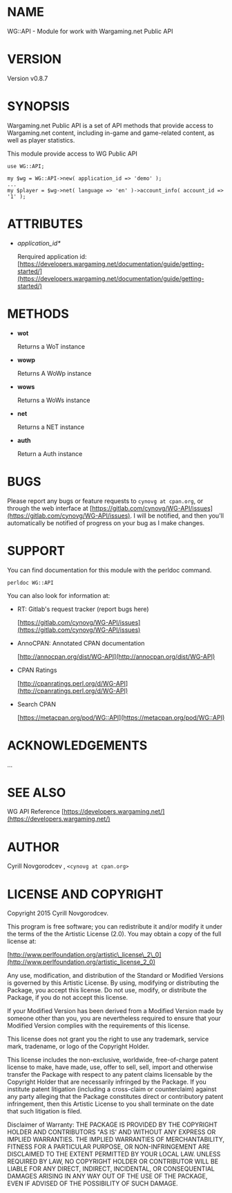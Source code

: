 
# NAME

WG::API - Module for work with Wargaming.net Public API

# VERSION

Version v0.8.7

# SYNOPSIS

Wargaming.net Public API is a set of API methods that provide access to Wargaming.net content, including in-game and game-related content, as well as player statistics.

This module provide access to WG Public API

    use WG::API;

    my $wg = WG::API->new( application_id => 'demo' );
    ...
    my $player = $wg->net( language => 'en' )->account_info( account_id => '1' );

# ATTRIBUTES

- _application\_id\*_

    Rerquired application id: [https://developers.wargaming.net/documentation/guide/getting-started/](https://developers.wargaming.net/documentation/guide/getting-started/)

# METHODS

- **wot**

    Returns a WoT instance

- **wowp**

    Returns A WoWp instance

- **wows**

    Returns a WoWs instance

- **net**

    Returns a NET instance

- **auth**

    Return a Auth instance

# BUGS

Please report any bugs or feature requests to `cynovg at cpan.org`, or through the web interface at [https://gitlab.com/cynovg/WG-API/issues](https://gitlab.com/cynovg/WG-API/issues).  I will be notified, and then you'll automatically be notified of progress on your bug as I make changes.

# SUPPORT

You can find documentation for this module with the perldoc command.

    perldoc WG::API

You can also look for information at:

- RT: Gitlab's request tracker (report bugs here)

    [https://gitlab.com/cynovg/WG-API/issues](https://gitlab.com/cynovg/WG-API/issues)

- AnnoCPAN: Annotated CPAN documentation

    [http://annocpan.org/dist/WG-API](http://annocpan.org/dist/WG-API)

- CPAN Ratings

    [http://cpanratings.perl.org/d/WG-API](http://cpanratings.perl.org/d/WG-API)

- Search CPAN

    [https://metacpan.org/pod/WG::API](https://metacpan.org/pod/WG::API)

# ACKNOWLEDGEMENTS

...

# SEE ALSO

WG API Reference [https://developers.wargaming.net/](https://developers.wargaming.net/)

# AUTHOR

Cyrill Novgorodcev , `<cynovg at cpan.org>`

# LICENSE AND COPYRIGHT

Copyright 2015 Cyrill Novgorodcev.

This program is free software; you can redistribute it and/or modify it
under the terms of the the Artistic License (2.0). You may obtain a
copy of the full license at:

[http://www.perlfoundation.org/artistic\_license\_2\_0](http://www.perlfoundation.org/artistic_license_2_0)

Any use, modification, and distribution of the Standard or Modified
Versions is governed by this Artistic License. By using, modifying or
distributing the Package, you accept this license. Do not use, modify,
or distribute the Package, if you do not accept this license.

If your Modified Version has been derived from a Modified Version made
by someone other than you, you are nevertheless required to ensure that
your Modified Version complies with the requirements of this license.

This license does not grant you the right to use any trademark, service
mark, tradename, or logo of the Copyright Holder.

This license includes the non-exclusive, worldwide, free-of-charge
patent license to make, have made, use, offer to sell, sell, import and
otherwise transfer the Package with respect to any patent claims
licensable by the Copyright Holder that are necessarily infringed by the
Package. If you institute patent litigation (including a cross-claim or
counterclaim) against any party alleging that the Package constitutes
direct or contributory patent infringement, then this Artistic License
to you shall terminate on the date that such litigation is filed.

Disclaimer of Warranty: THE PACKAGE IS PROVIDED BY THE COPYRIGHT HOLDER
AND CONTRIBUTORS "AS IS' AND WITHOUT ANY EXPRESS OR IMPLIED WARRANTIES.
THE IMPLIED WARRANTIES OF MERCHANTABILITY, FITNESS FOR A PARTICULAR
PURPOSE, OR NON-INFRINGEMENT ARE DISCLAIMED TO THE EXTENT PERMITTED BY
YOUR LOCAL LAW. UNLESS REQUIRED BY LAW, NO COPYRIGHT HOLDER OR
CONTRIBUTOR WILL BE LIABLE FOR ANY DIRECT, INDIRECT, INCIDENTAL, OR
CONSEQUENTIAL DAMAGES ARISING IN ANY WAY OUT OF THE USE OF THE PACKAGE,
EVEN IF ADVISED OF THE POSSIBILITY OF SUCH DAMAGE.
